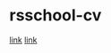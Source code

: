 # rsschool-cv
[link](https://warainokami.github.io/rsschool-cv/cv)
[link](https://warainokami.github.io/rsschool-cv/)